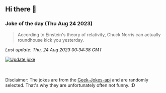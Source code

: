 ## Hi there 👋

### Joke of the day (Thu Aug 24 2023)
<!-- joke -->
>According to Einstein's theory of relativity, Chuck Norris can actually roundhouse kick you yesterday.
<!-- /joke -->

*Last update: Thu, 24 Aug 2023 00:34:38 GMT*

[![Update joke](https://github.com/nclskfm/nclskfm/actions/workflows/joke.yml/badge.svg)](https://github.com/nclskfm/nclskfm/actions/workflows/joke.yml)

<br><br>
Disclaimer: The jokes are from the [Geek-Jokes-api](https://github.com/sameerkumar18/geek-joke-api) and are randomly selected. That's why they are unfortunately often not funny. :D
